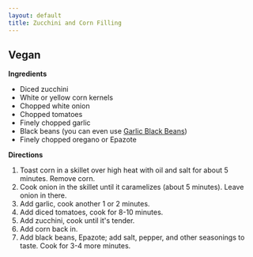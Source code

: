```yaml
---
layout: default
title: Zucchini and Corn Filling
---
```


Vegan
-----

__Ingredients__

* Diced zucchini
* White or yellow corn kernels
* Chopped white onion
* Chopped tomatoes
* Finely chopped garlic
* Black beans (you can even use [Garlic Black Beans](/base_layers/garlic_black_beans.md))
* Finely chopped oregano or Epazote

__Directions__

1. Toast corn in a skillet over high heat with oil and salt for about 5 minutes. Remove corn.
2. Cook onion in the skillet until it caramelizes (about 5 minutes). Leave onion in there.
3. Add garlic, cook another 1 or 2 minutes.
4. Add diced tomatoes, cook for 8-10 minutes.
5. Add zucchini, cook until it's tender.
6. Add corn back in.
7. Add black beans, Epazote; add salt, pepper, and other seasonings to taste. Cook for 3-4 more minutes.

